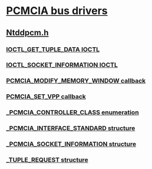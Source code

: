 # [PCMCIA bus drivers](index.md)
## [Ntddpcm.h](../ntddpcm/index.md)
### [IOCTL_GET_TUPLE_DATA IOCTL](../ntddpcm/ni-ntddpcm-ioctl_get_tuple_data.md)
### [IOCTL_SOCKET_INFORMATION IOCTL](../ntddpcm/ni-ntddpcm-ioctl_socket_information.md)
### [PCMCIA_MODIFY_MEMORY_WINDOW callback](../ntddpcm/nc-ntddpcm-pcmcia_modify_memory_window.md)
### [PCMCIA_SET_VPP callback](../ntddpcm/nc-ntddpcm-pcmcia_set_vpp.md)
### [_PCMCIA_CONTROLLER_CLASS enumeration](../ntddpcm/ne-ntddpcm-_pcmcia_controller_class.md)
### [_PCMCIA_INTERFACE_STANDARD structure](../ntddpcm/ns-ntddpcm-_pcmcia_interface_standard.md)
### [_PCMCIA_SOCKET_INFORMATION structure](../ntddpcm/ns-ntddpcm-_pcmcia_socket_information.md)
### [_TUPLE_REQUEST structure](../ntddpcm/ns-ntddpcm-_tuple_request.md)
